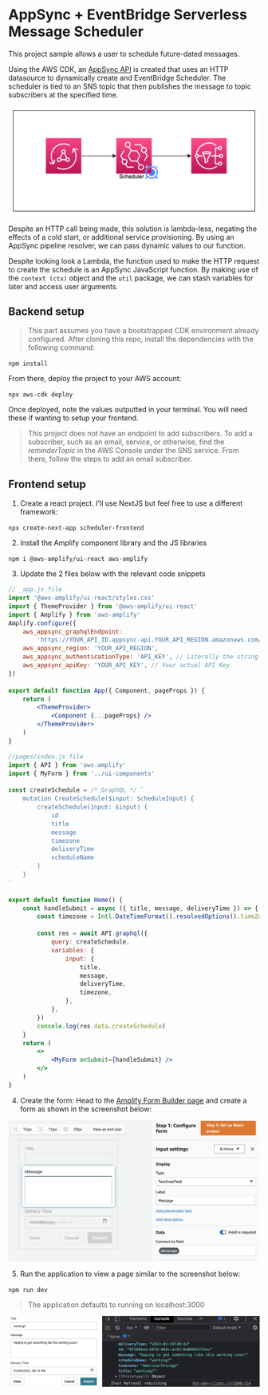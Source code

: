 # AppSync + EventBridge Serverless Message Scheduler

This project sample allows a user to schedule future-dated messages.

Using the AWS CDK, an [AppSync API](https://aws.amazon.com/appsync/) is created that uses an HTTP datasource to dynamically create and EventBridge Scheduler. The scheduler is tied to an SNS topic that then publishes the message to topic subscribers at the specified time.

![arch diagram](./readmeImages/appsync-arch-snippets.png)

Despite an HTTP call being made, this solution is lambda-less, negating the effects of a cold start, or additional service provisioning. By using an AppSync pipeline resolver, we can pass dynamic values to our function.

Despite looking look a Lambda, the function used to make the HTTP request to create the schedule is an AppSync JavaScript function. By making use of the `context (ctx)` object and the `util` package, we can stash variables for later and access user arguments.

## Backend setup

> This part assumes you have a bootstrapped CDK environment already configured.
> After cloning this repo, install the dependencies with the following command:

`npm install`

From there, deploy the project to your AWS account:

`npx aws-cdk deploy`

Once deployed, note the values outputted in your terminal. You will need these if wanting to setup your frontend.

> This project does not have an endpoint to add subscribers. To add a subscriber, such as an email, service, or otherwise, find the _reminderTopic_ in the AWS Console under the SNS service. From there, follow the steps to add an email subscriber.

## Frontend setup

1. Create a react project. I'll use NextJS but feel free to use a different framework:

`npx create-next-app scheduler-frontend`

2. Install the Amplify component library and the JS libraries

`npm i @aws-amplify/ui-react aws-amplify`

3. Update the 2 files below with the relevant code snippets

```jsx
// _app.js file
import '@aws-amplify/ui-react/styles.css'
import { ThemeProvider } from '@aws-amplify/ui-react'
import { Amplify } from 'aws-amplify'
Amplify.configure({
	aws_appsync_graphqlEndpoint:
		'https://YOUR_API_ID.appsync-api.YOUR_API_REGION.amazonaws.com/graphql',
	aws_appsync_region: 'YOUR_API_REGION',
	aws_appsync_authenticationType: 'API_KEY', // Literally the string "API_KEY"
	aws_appsync_apiKey: 'YOUR_API_KEY', // Your actual API Key
})

export default function App({ Component, pageProps }) {
	return (
		<ThemeProvider>
			<Component {...pageProps} />
		</ThemeProvider>
	)
}
```

```jsx
//pages/index.js file
import { API } from 'aws-amplify'
import { MyForm } from '../ui-components'

const createSchedule = /* GraphQL */ `
	mutation CreateSchedule($input: ScheduleInput) {
		createSchedule(input: $input) {
			id
			title
			message
			timezone
			deliveryTime
			scheduleName
		}
	}
`

export default function Home() {
	const handleSubmit = async ({ title, message, deliveryTime }) => {
		const timezone = Intl.DateTimeFormat().resolvedOptions().timeZone

		const res = await API.graphql({
			query: createSchedule,
			variables: {
				input: {
					title,
					message,
					deliveryTime,
					timezone,
				},
			},
		})
		console.log(res.data.createSchedule)
	}
	return (
		<>
			<MyForm onSubmit={handleSubmit} />
		</>
	)
}
```

4. Create the form: Head to the [Amplify Form Builder page](https://sandbox.amplifyapp.com/ui-library/form/edit) and create a form as shown in the screenshot below:

![Form Builder](./readmeImages/form-builder.png)

5. Run the application to view a page similar to the screenshot below:

`npm run dev`

> The application defaults to running on localhost:3000

![Scheduler Frontend](./readmeImages/sample-frontend.png)

